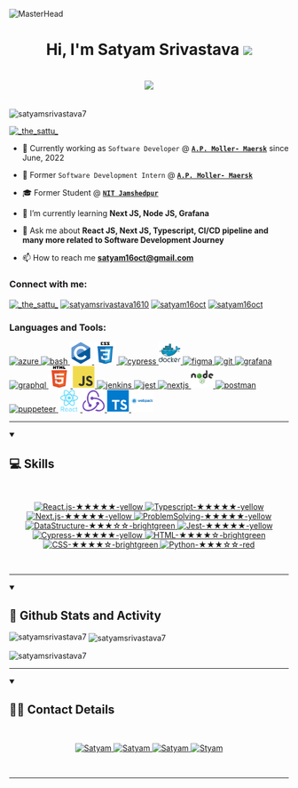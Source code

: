 ![MasterHead](https://camo.githubusercontent.com/59fc60c71a5bfaf918be50fa4029810272f7da7aff16df440d0f971bdbb5f6ce/68747470733a2f2f7777772e6469676974616c736f6c7574696f6e73657276696365732e636f6d2f696d672f73657276696365732f776562253230646576656c6f706d656e742e676966)
<h1 align="center">Hi, I'm Satyam Srivastava <img src="https://media.giphy.com/media/hvRJCLFzcasrR4ia7z/giphy.gif" width="30px"/>
<p align="center">
<!--   <a href="https://github.com/DenverCoder1/readme-typing-svg"> -->
    <img src="https://readme-typing-svg.herokuapp.com?color=F0F0F0&width=450&height=45&lines=A+passionate+Software+Engineer;React.js+|+Next.js+|+Node.js;Typescript+|+Javascript+|+HTML+|+CSS&center=true"></a>
</p>
</h1>
<!-- <h3 align="center">A passionate Software Engineer</h3> -->
<!-- <img align="right" alt="Coding" width="auto" height="auto" src=“https://miro.medium.com/v2/resize:fit:1358/1*yw0TnheAGN-LPneDaTlaxw.gif”> -->


<p align="left"> <img src="https://komarev.com/ghpvc/?username=satyamsrivastava7&label=Profile%20views&color=0e75b6&style=flat" alt="satyamsrivastava7" /> </p>

<p align="left"> <a href="https://twitter.com/_the_sattu_" target="blank"><img src="https://img.shields.io/twitter/follow/_the_sattu_?logo=twitter&style=for-the-badge" alt="_the_sattu_" /></a> </p>

- 🔭 Currently working as `Software Developer` @ **<a href="https://www.maersk.com/">`A.P. Moller- Maersk`</a>** since June, 2022
  
- 🔭 Former `Software Development Intern` @ **<a href="https://www.maersk.com/">`A.P. Moller- Maersk`</a>**

- 🎓 Former Student @ **<a href="http://www.nitjsr.ac.in/">`NIT Jamshedpur`</a>**
  
- 🌱 I’m currently learning **Next JS, Node JS, Grafana**

- 💬 Ask me about **React JS, Next JS, Typescript, CI/CD pipeline and many more related to Software Development Journey**

- 📫 How to reach me **satyam16oct@gmail.com**

<h3 align="left">Connect with me:</h3>
<p align="left">
<a href="https://twitter.com/_the_sattu_" target="blank"><img align="center" src="https://raw.githubusercontent.com/rahuldkjain/github-profile-readme-generator/master/src/images/icons/Social/twitter.svg" alt="_the_sattu_" height="30" width="40" /></a>
<a href="https://linkedin.com/in/satyamsrivastava1610" target="blank"><img align="center" src="https://raw.githubusercontent.com/rahuldkjain/github-profile-readme-generator/master/src/images/icons/Social/linked-in-alt.svg" alt="satyamsrivastava1610" height="30" width="40" /></a>
<a href="https://www.hackerrank.com/satyam16oct" target="blank"><img align="center" src="https://raw.githubusercontent.com/rahuldkjain/github-profile-readme-generator/master/src/images/icons/Social/hackerrank.svg" alt="satyam16oct" height="30" width="40" /></a>
<a href="https://www.leetcode.com/satyam16oct" target="blank"><img align="center" src="https://raw.githubusercontent.com/rahuldkjain/github-profile-readme-generator/master/src/images/icons/Social/leet-code.svg" alt="satyam16oct" height="30" width="40" /></a>
</p>

<h3 align="left">Languages and Tools:</h3>
<p align="left"> <a href="https://azure.microsoft.com/en-in/" target="_blank" rel="noreferrer"> <img src="https://www.vectorlogo.zone/logos/microsoft_azure/microsoft_azure-icon.svg" alt="azure" width="40" height="40"/> </a> <a href="https://www.gnu.org/software/bash/" target="_blank" rel="noreferrer"> <img src="https://www.vectorlogo.zone/logos/gnu_bash/gnu_bash-icon.svg" alt="bash" width="40" height="40"/> </a> <a href="https://www.cprogramming.com/" target="_blank" rel="noreferrer"> <img src="https://raw.githubusercontent.com/devicons/devicon/master/icons/c/c-original.svg" alt="c" width="40" height="40"/> </a> <a href="https://www.w3schools.com/css/" target="_blank" rel="noreferrer"> <img src="https://raw.githubusercontent.com/devicons/devicon/master/icons/css3/css3-original-wordmark.svg" alt="css3" width="40" height="40"/> </a> <a href="https://www.cypress.io" target="_blank" rel="noreferrer"> <img src="https://raw.githubusercontent.com/simple-icons/simple-icons/6e46ec1fc23b60c8fd0d2f2ff46db82e16dbd75f/icons/cypress.svg" alt="cypress" width="40" height="40"/> </a> <a href="https://www.docker.com/" target="_blank" rel="noreferrer"> <img src="https://raw.githubusercontent.com/devicons/devicon/master/icons/docker/docker-original-wordmark.svg" alt="docker" width="40" height="40"/> </a> <a href="https://www.figma.com/" target="_blank" rel="noreferrer"> <img src="https://www.vectorlogo.zone/logos/figma/figma-icon.svg" alt="figma" width="40" height="40"/> </a> <a href="https://git-scm.com/" target="_blank" rel="noreferrer"> <img src="https://www.vectorlogo.zone/logos/git-scm/git-scm-icon.svg" alt="git" width="40" height="40"/> </a> <a href="https://grafana.com" target="_blank" rel="noreferrer"> <img src="https://www.vectorlogo.zone/logos/grafana/grafana-icon.svg" alt="grafana" width="40" height="40"/> </a> <a href="https://graphql.org" target="_blank" rel="noreferrer"> <img src="https://www.vectorlogo.zone/logos/graphql/graphql-icon.svg" alt="graphql" width="40" height="40"/> </a> <a href="https://www.w3.org/html/" target="_blank" rel="noreferrer"> <img src="https://raw.githubusercontent.com/devicons/devicon/master/icons/html5/html5-original-wordmark.svg" alt="html5" width="40" height="40"/> </a> <a href="https://developer.mozilla.org/en-US/docs/Web/JavaScript" target="_blank" rel="noreferrer"> <img src="https://raw.githubusercontent.com/devicons/devicon/master/icons/javascript/javascript-original.svg" alt="javascript" width="40" height="40"/> </a> <a href="https://www.jenkins.io" target="_blank" rel="noreferrer"> <img src="https://www.vectorlogo.zone/logos/jenkins/jenkins-icon.svg" alt="jenkins" width="40" height="40"/> </a> <a href="https://jestjs.io" target="_blank" rel="noreferrer"> <img src="https://www.vectorlogo.zone/logos/jestjsio/jestjsio-icon.svg" alt="jest" width="40" height="40"/> </a> <a href="https://nextjs.org/" target="_blank" rel="noreferrer"> <img src="https://cdn.worldvectorlogo.com/logos/nextjs-2.svg" alt="nextjs" width="40" height="40"/> </a> <a href="https://nodejs.org" target="_blank" rel="noreferrer"> <img src="https://raw.githubusercontent.com/devicons/devicon/master/icons/nodejs/nodejs-original-wordmark.svg" alt="nodejs" width="40" height="40"/> </a> <a href="https://postman.com" target="_blank" rel="noreferrer"> <img src="https://www.vectorlogo.zone/logos/getpostman/getpostman-icon.svg" alt="postman" width="40" height="40"/> </a> <a href="https://github.com/puppeteer/puppeteer" target="_blank" rel="noreferrer"> <img src="https://www.vectorlogo.zone/logos/pptrdev/pptrdev-official.svg" alt="puppeteer" width="40" height="40"/> </a> <a href="https://reactjs.org/" target="_blank" rel="noreferrer"> <img src="https://raw.githubusercontent.com/devicons/devicon/master/icons/react/react-original-wordmark.svg" alt="react" width="40" height="40"/> </a> <a href="https://redux.js.org" target="_blank" rel="noreferrer"> <img src="https://raw.githubusercontent.com/devicons/devicon/master/icons/redux/redux-original.svg" alt="redux" width="40" height="40"/> </a> <a href="https://www.typescriptlang.org/" target="_blank" rel="noreferrer"> <img src="https://raw.githubusercontent.com/devicons/devicon/master/icons/typescript/typescript-original.svg" alt="typescript" width="40" height="40"/> </a> <a href="https://webpack.js.org" target="_blank" rel="noreferrer"> <img src="https://raw.githubusercontent.com/devicons/devicon/d00d0969292a6569d45b06d3f350f463a0107b0d/icons/webpack/webpack-original-wordmark.svg" alt="webpack" width="40" height="40"/> </a> </p>

-------


<details open> 
  <summary><h2>💻 Skills</h2></summary>
  
<br>
    
<p align="center">
  <a href="https://img.shields.io/badge/React.js-★★★★★★-yellow">
   <img alt="React.js-★★★★★-yellow" src="https://img.shields.io/badge/React.js-★★★★★-yellow" />
  </a>
  <a href="https://img.shields.io/badge/Typescript-★★★★★★-yellow">
   <img alt="Typescript-★★★★★-yellow" src="https://img.shields.io/badge/Typescript-★★★★★-yellow" />
  </a>
  <a href="https://img.shields.io/badge/Next.js-★★★★★★-yellow">
   <img alt="Next.js-★★★★★-yellow" src="https://img.shields.io/badge/Next.js-★★★★★-yellow" />
  </a>
  <a href="https://img.shields.io/badge/ProblemSolving-★★★★★★-yellow">
   <img alt="ProblemSolving-★★★★★-yellow" src="https://img.shields.io/badge/ProblemSolving-★★★★★-yellow" />
  </a>
  <a href="https://img.shields.io/badge/DataStructure-★★★☆☆-brightgreen">
   <img alt="DataStructure-★★★☆☆-brightgreen" src="https://img.shields.io/badge/DataStructure-★★★☆☆-brightgreen" />
  </a>
  <a href="https://img.shields.io/badge/Jest-★★★★★-yellow">
   <img alt="Jest-★★★★★-yellow" src="https://img.shields.io/badge/Jest-★★★★★-yellow" />
  </a>
  <a href="https://img.shields.io/badge/Cypress-★★★★★-yellow">
   <img alt="Cypress-★★★★★-yellow" src="https://img.shields.io/badge/Cypress-★★★★★-yellow" />
  </a>
  <a href="https://img.shields.io/badge/HTML-★★★★☆-brightgreen">
   <img alt="HTML-★★★★☆-brightgreen" src="https://img.shields.io/badge/HTML-★★★★☆-brightgreen" />
  </a>
  <a href="https://img.shields.io/badge/CSS-★★★★☆-brightgreen">
   <img alt="CSS-★★★★☆-brightgreen" src="https://img.shields.io/badge/CSS-★★★★☆-brightgreen" />
  </a>
  <a href="https://img.shields.io/badge/Python-★★★☆☆-red">
   <img alt="Python-★★★☆☆-red" src="https://img.shields.io/badge/Python-★★★☆☆-red" />
   </a>
</p>

<br>
    
</details>

---------
<details open> 
  <summary><h2>📶 Github Stats and Activity</h2></summary>
  
<p><img align="left" src="https://github-readme-stats.vercel.app/api/top-langs?username=satyamsrivastava7&show_icons=true&locale=en&layout=compact" alt="satyamsrivastava7" /></p>

<p>&nbsp;<img align="center" src="https://github-readme-stats.vercel.app/api?username=satyamsrivastava7&show_icons=true&locale=en" alt="satyamsrivastava7" /></p>

<p><img align="center" src="https://github-readme-streak-stats.herokuapp.com/?user=satyamsrivastava7&" alt="satyamsrivastava7" /></p>

    
</details>

-----

<details open> 
  <summary><h2>🙋‍♂️ Contact Details</h2></summary>

<br>
    
<p align="center">
  
 <a href="https://www.linkedin.com/in/satyamsrivastava1610/">
   <img alt="Satyam" src="https://img.shields.io/badge/-LinkedIn-blue?style=flat-square&logo=Linkedin&logoColor=white&link=https://www.linkedin.com/in/satyamsrivastava1610/" />
 </a>
    
 <a href="https://leetcode.com/satyam16oct/">
   <img alt="Satyam" src="https://img.shields.io/badge/-LeetCode-yellow?style=flat-square&logo=Leetcode&logoColor=white&link=https://leetcode.com/satyam16oct/" />
 </a>
    
 </a>
 <a href="mailto:satyam16oct@gmail.com">
   <img alt="Satyam" src="https://img.shields.io/badge/-Gmail-pink?style=flat-square&logo=Gmail&logoColor=white&link=mailto:satyam16oct@gmail.com" />
 </a>

 <a href="https://github.com/SatyamSrivastava7">
   <img alt="Styam" src="https://img.shields.io/github/followers/kt-shashi?label=follow&style=social" />
 </a>   
 
</p>

<br>

</details>

-----

